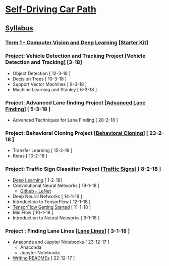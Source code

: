 # [Self-Driving Car Path](https://eu.udacity.com/course/self-driving-car-engineer-nanodegree--nd013) 

## [Syllabus](https://s3-us-west-1.amazonaws.com/udacity-content/PDFs/Syllabus-SelfDrivingCarNanodegree.pdf)

### [Term 1 - Computer Vision and Deep Learning](https://eu.udacity.com/course/self-driving-car-engineer-nanodegree--nd013) [[Starter Kit](https://github.com/udacity/CarND-Term1-Starter-Kit/blob/master/README.md)]
### Project: Vehicle Detection and Tracking Project [Vehicle Detection and Tracking] [3-18]
* Object Detection [ 12-3-18 ]
* Decision Trees [ 10-3-18 ]
* Support Vector Machines [ 8-3-18 ]
* Machine Learning and Stanley [ 6-3-18 ]
### Project: Advanced Lane finding Project [[Advanced Lane Finding](https://github.com/extwiii/CarND-Advanced-Lane-Lines)] [ 5-3-18 ]
* Advanced Techniques for Lane Finding [ 28-2-18 ]
### Project: Behavioral Cloning Project [[Behavioral Cloning](https://github.com/extwiii/CarND-Behavioral-Cloning-P3)] [ 23-2-18 ]
* Transfer Learning [ 15-2-18 ]
* Keras [ 10-2-18 ]
### Project: Traffic Sign Classifier Project  [[Traffic Signs](https://github.com/extwiii/CarND-Traffic-Sign-Classifier-Project)] [ 8-2-18 ]
* [Deep Learning](https://eu.udacity.com/course/deep-learning--ud730) [ 1-2-18]
* Convolutional Neural Networks [ 18-1-18 ]
  * [Github - LeNet](https://github.com/udacity/CarND-LeNet-Lab)
* Deep Neural Networks [ 14-1-18 ]
* Introduction to TensorFlow [ 12-1-18 ]
* [TensorFlow Getting Started](https://www.tensorflow.org/get_started/) [ 11-1-18 ]
* MiniFlow [ 10-1-18 ]
* Introduction to Neural Networks [ 9-1-18 ]
### Project : Finding Lane Lines [[Lane Lines](https://github.com/extwiii/CarND-LaneLines-P1/tree/master)] [ 3-1-18 ]
* Anaconda and Jupyter Notebooks [ 23-12-17 ]
  * Anaconda
  * Jupyter Notebooks
* [Writing READMEs](https://eu.udacity.com/course/linux-command-line-basics--ud595) [ 22-12-17 ]
